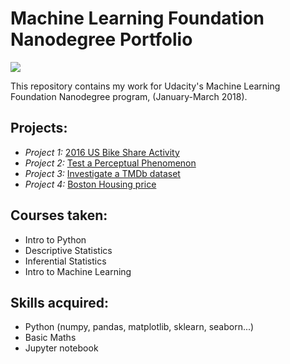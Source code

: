 
# Machine Learning Foundation Nanodegree Portfolio

<img src="https://www.interworks.com/sites/default/files/blog/udacity%20header%202_0.png">

This repository contains my work for Udacity's Machine Learning Foundation Nanodegree program, (January-March 2018).

## Projects:
* *Project 1:* [2016 US Bike Share Activity](https://github.com/greatdrs/myUdacity_project/tree/master/bike_share_analysis)
* *Project 2:* [Test a Perceptual Phenomenon](https://github.com/greatdrs/myUdacity_project/tree/master/Test_a_Perceptual%20Phenomenon)
* *Project 3:* [Investigate a TMDb dataset](https://github.com/greatdrs/myUdacity_project/tree/master/investigate%20a%20dataset)
* *Project 4:* [Boston Housing price](https://github.com/greatdrs/myUdacity_project/tree/master/boston_housing)

## Courses taken:
* Intro to Python
* Descriptive Statistics
* Inferential Statistics
* Intro to Machine Learning

## Skills acquired:
* Python (numpy, pandas, matplotlib, sklearn, seaborn...)
* Basic Maths
* Jupyter notebook
